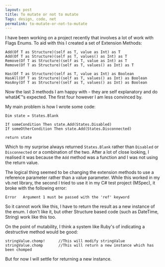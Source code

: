 ```yaml
---
layout: post
title: To mutate or not to mutate
Tags: design, code, net
permalink: to-mutate-or-not-to-mutate
---
```


I have been working on a project recently that involves a lot of work with Flags Enums.  To aid with this I created a set of Extension Methods:

	Add(Of T as Structure)(self as T, value as Int) as T
	Add(Of T as Structure)(self as T, values() as Int) as T
	Remove(Of T as Structure)(self as T, value as Int) as T
	Remove(Of T as Structure)(self as T, values() as Int) as T

	Has(Of T as Structure)(self as T, value as Int) as Boolean
	HasAll(Of T as Structure)(self as T, values() as Int) as Boolean
	HasAny(Of T as Structure)(self as T, values() as Int) as Boolean

Now the last 3 methods I am happy with - they are self explanatory and do whatâ€™s expected.  The first four however I am less convinced by.  

My main problem is how I wrote some code:

	Dim state = States.Blank
	
	If someCondition Then state.Add(States.Disabled)
	If someOtherCondition Then state.Add(States.Disconnected)
	
	return state

Which to my surprise always returned `States.Blank` rather than `Disabled` or `Disconnected` or a combination of the two.  After a lot of close looking, I realised it was because the `Add` method was a function and I was not using the return value.

The logical thing seemed to be changing the extension methods to use a reference parameter rather than a value parameter.  While this worked in my vb.net library, the second I tried to use it in my C# test project (MSpec), it broke with the following error:

	Error	Argument 1 must be passed with the 'ref' keyword
	
So it cannot work like this, I have to return the result as a new instance of the enum.  I don't like it, but other Structure based code (such as DateTime, String) work like this too.

On the point of mutability, I think a system like Ruby's of indicating a destructive method would be good:

	stringValue.chomp!		//This will modify stringValue
	stringValue.chomp		//This will return a new instance which has been chomped

But for now I will settle for returning a new instance.
